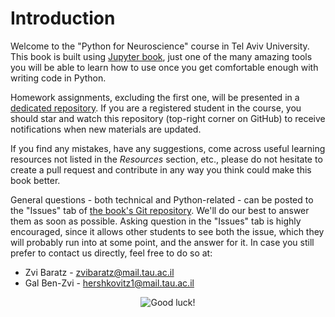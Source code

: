 # Introduction

Welcome to the "Python for Neuroscience" course in Tel Aviv University. This book is built using [Jupyter book](https://jupyterbook.org/intro.html), just one of the many amazing tools you will be able to learn how to use once you get comfortable enough with writing code in Python.

Homework assignments, excluding the first one, will be presented in a [dedicated repository](https://github.com/sagol-python-for-neuroscientists/course_site_2021.git). If you are a registered student in the course, you should star and watch this repository (top-right corner on GitHub) to receive notifications when new materials are updated.

If you find any mistakes, have any suggestions, come across useful learning resources not listed in the _Resources_ section, etc., please do not hesitate to create a pull request and contribute in any way you think could make this book better.

General questions - both technical and Python-related - can be posted to the "Issues" tab of [the book's Git repository](https://github.com/sagol-python-for-neuroscientists/textbook-public.git). We'll do our best to answer them as soon as possible.
Asking question in the "Issues" tab is highly encouraged, since it allows other students to see both the issue, which they will probably run into at some point, and the answer for it. In case you still prefer to contact us directly, feel free to do so at:

- Zvi Baratz - [zvibaratz@mail.tau.ac.il](mailto:zvibaratz@mail.tau.ac.il)
- Gal Ben-Zvi - [hershkovitz1@mail.tau.ac.il](mailto:hershkovitz1@mail.tau.ac.il)

<p align="center">
    <img src="https://raw.githubusercontent.com/sagol-python-for-neuroscientists/textbook-public/main/source/good_luck.jpg" alt="Good luck!" />
</p>
